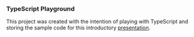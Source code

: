### TypeScript Playground ###

This project was created with the intention of playing with TypeScript and storing the sample code for this introductory [presentation](https://docs.google.com/presentation/d/1gzi2fVtiFftXLKzuNP7SpnZ4_xZ6PsYq8KLb6b_w358/edit#slide=id.g211b1bc99b_0_313).